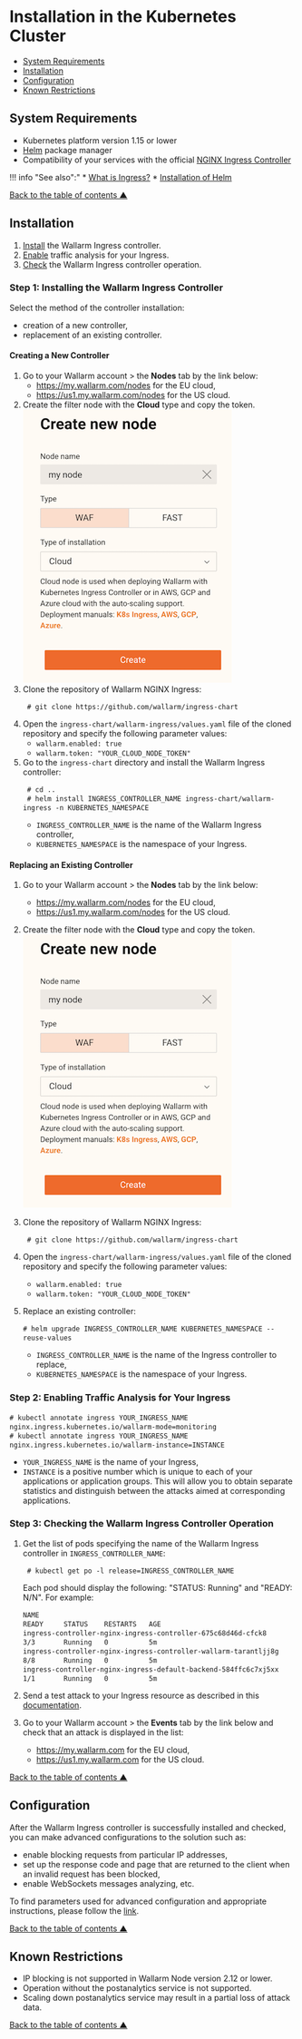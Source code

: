 # Installation in the Kubernetes Cluster

* [System Requirements](#system-requirements)
* [Installation](#installation)
* [Configuration](#configuration)
* [Known Restrictions](#known-restrictions)

## System Requirements

* Kubernetes platform version 1.15 or lower
* [Helm](https://helm.sh/) package manager
* Compatibility of your services with the official [NGINX Ingress Controller](https://github.com/kubernetes/ingress-nginx)

!!! info "See also":"
    * [What is Ingress?](https://kubernetes.io/docs/concepts/services-networking/ingress/)
      * [Installation of Helm](https://helm.sh/docs/intro/install/)

[Back to the table of contents ▲](#installation-in-the-kubernetes-cluster)

## Installation

1. [Install](#step-1-installing-the-wallarm-ingress-controller) the Wallarm Ingress controller.
2. [Enable](#step-2-enabling-traffic-analysis-for-your-ingress) traffic analysis for your Ingress.
3. [Check](#step-3-checking-the-wallarm-ingress-controller-operation) the Wallarm Ingress controller operation. 

### Step 1: Installing the Wallarm Ingress Controller

Select the method of the controller installation:
* creation of a new controller,
* replacement of an existing controller.

#### Creating a New Controller

1. Go to your Wallarm account > the **Nodes** tab by the link below:
   * https://my.wallarm.com/nodes for the EU cloud,
   * https://us1.my.wallarm.com/nodes for the US cloud.
2. Create the filter node with the **Cloud** type and copy the token.
    ![Creation of a cloud node](../../images/installation-kubernetes/en/create-cloud-node.png)
3. Clone the repository of Wallarm NGINX Ingress:
   ```term
    # git clone https://github.com/wallarm/ingress-chart
    ```
4. Open the `ingress-chart/wallarm-ingress/values.yaml` file of the cloned repository and specify the following parameter values:
    * `wallarm.enabled: true`
    * `wallarm.token: "YOUR_CLOUD_NODE_TOKEN"`
5. Go to the `ingress-chart` directory and install the Wallarm Ingress controller:
   ```term
    # cd ..
    # helm install INGRESS_CONTROLLER_NAME ingress-chart/wallarm-ingress -n KUBERNETES_NAMESPACE
    ```
    * `INGRESS_CONTROLLER_NAME` is the name of the Wallarm Ingress controller,
    * `KUBERNETES_NAMESPACE` is the namespace of your Ingress.

#### Replacing an Existing Controller

1. Go to your Wallarm account > the **Nodes** tab by the link below:
   * https://my.wallarm.com/nodes for the EU cloud,
   * https://us1.my.wallarm.com/nodes for the US cloud.
2. Create the filter node with the **Cloud** type and copy the token.
    ![Creation of a cloud node](../../images/installation-kubernetes/en/create-cloud-node.png)
3. Clone the repository of Wallarm NGINX Ingress:
   
   ```term
    # git clone https://github.com/wallarm/ingress-chart
    ```
4. Open the `ingress-chart/wallarm-ingress/values.yaml` file of the cloned repository and specify the following parameter values:
    * `wallarm.enabled: true`
    * `wallarm.token: "YOUR_CLOUD_NODE_TOKEN"`
5. Replace an existing controller:
   
    ```term
    # helm upgrade INGRESS_CONTROLLER_NAME KUBERNETES_NAMESPACE --reuse-values
    ```
    * `INGRESS_CONTROLLER_NAME` is the name of the Ingress controller to replace,
    * `KUBERNETES_NAMESPACE` is the namespace of your Ingress.

### Step 2: Enabling Traffic Analysis for Your Ingress

```term
# kubectl annotate ingress YOUR_INGRESS_NAME nginx.ingress.kubernetes.io/wallarm-mode=monitoring
# kubectl annotate ingress YOUR_INGRESS_NAME nginx.ingress.kubernetes.io/wallarm-instance=INSTANCE
```
* `YOUR_INGRESS_NAME` is the name of your Ingress,
* `INSTANCE` is a positive number which is unique to each of your applications or application groups. This will allow you to obtain separate statistics and distinguish between the attacks aimed at corresponding applications.

### Step 3: Checking the Wallarm Ingress Controller Operation

1. Get the list of pods specifying the name of the Wallarm Ingress controller in `INGRESS_CONTROLLER_NAME`:
   ```term
    # kubectl get po -l release=INGRESS_CONTROLLER_NAME
    ```

    Each pod should display the following: "STATUS: Running" and "READY: N/N". For example:

    ```
    NAME                                                              READY     STATUS    RESTARTS   AGE
    ingress-controller-nginx-ingress-controller-675c68d46d-cfck8      3/3       Running   0          5m
    ingress-controller-nginx-ingress-controller-wallarm-tarantljj8g   8/8       Running   0          5m
    ingress-controller-nginx-ingress-default-backend-584ffc6c7xj5xx   1/1       Running   0          5m
    ```
2. Send a test attack to your Ingress resource as described in this [documentation](../quickstart-en/qs-check-operation-en.md/2-run-a-test-attack).
3. Go to your Wallarm account > the **Events** tab by the link below and check that an attack is displayed in the list:
   * https://my.wallarm.com for the EU cloud,
   * https://us1.my.wallarm.com for the US cloud.

[Back to the table of contents ▲](#installation-in-the-kubernetes-cluster)

## Configuration

After the Wallarm Ingress controller is successfully installed and checked, you can make advanced configurations to the solution such as:
* enable blocking requests from particular IP addresses,
* set up the response code and page that are returned to the client when an invalid request has been blocked,
* enable WebSockets messages analyzing, etc.

To find parameters used for advanced configuration and appropriate instructions, please follow the [link](configure-kubernetes-en.md).

[Back to the table of contents ▲](#installation-in-the-kubernetes-cluster)

## Known Restrictions

* IP blocking is not supported in Wallarm Node version 2.12 or lower.
* Operation without the postanalytics service is not supported. 
* Scaling down postanalytics service may result in a partial loss of attack data.

[Back to the table of contents ▲](#installation-in-the-kubernetes-cluster)